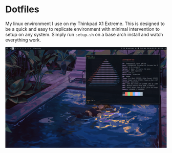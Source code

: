 # Dotfiles
My linux environment I use on my Thinkpad X1 Extreme. This is designed to be a quick and easy to replicate environment with minimal intervention to setup on any system. Simply run `setup.sh` on a base arch install and watch everything work.

![Desktop](https://raw.githubusercontent.com/JSH32/dotfiles/master/.github/screenshots/desktop.png)